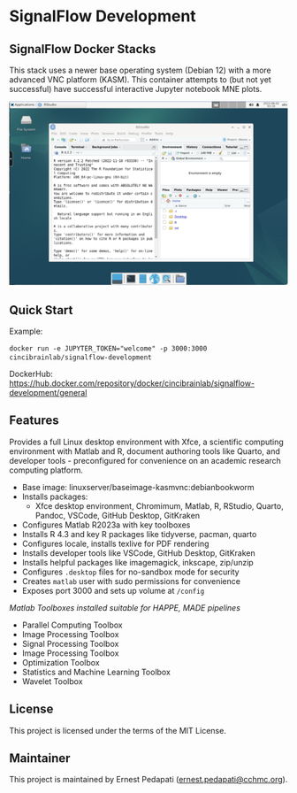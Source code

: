 # SignalFlow Development
## SignalFlow Docker Stacks

This stack uses a newer base operating system (Debian 12) with a more advanced VNC platform (KASM). This container attempts to (but not yet successful) have successful interactive Jupyter notebook MNE plots.

![dev-launcher ](signalflow-dev-screenshot.png)


## Quick Start
Example:
```
docker run -e JUPYTER_TOKEN="welcome" -p 3000:3000 cincibrainlab/signalflow-development
```

DockerHub: https://hub.docker.com/repository/docker/cincibrainlab/signalflow-development/general


## Features
Provides a full Linux desktop environment with Xfce, a scientific computing environment with Matlab and R, document authoring tools like Quarto, and developer tools - preconfigured for convenience on an academic research computing platform.

- Base image: linuxserver/baseimage-kasmvnc:debianbookworm 
- Installs packages: 
  - Xfce desktop environment, Chromimum, Matlab, R, RStudio, Quarto, Pandoc, VSCode, GitHub Desktop, GitKraken
- Configures Matlab R2023a with key toolboxes
- Installs R 4.3 and key R packages like tidyverse, pacman, quarto
- Configures locale, installs texlive for PDF rendering
- Installs developer tools like VSCode, GitHub Desktop, GitKraken
- Installs helpful packages like imagemagick, inkscape, zip/unzip
- Configures `.desktop` files for no-sandbox mode for security
- Creates `matlab` user with sudo permissions for convenience
- Exposes port 3000 and sets up volume at `/config`

*Matlab Toolboxes installed suitable for HAPPE, MADE pipelines*
- Parallel Computing Toolbox
- Image Processing Toolbox  
- Signal Processing Toolbox
- Image Processing Toolbox
- Optimization Toolbox
- Statistics and Machine Learning Toolbox
- Wavelet Toolbox

## License

This project is licensed under the terms of the MIT License.

## Maintainer
This project is maintained by Ernest Pedapati (ernest.pedapati@cchmc.org).
